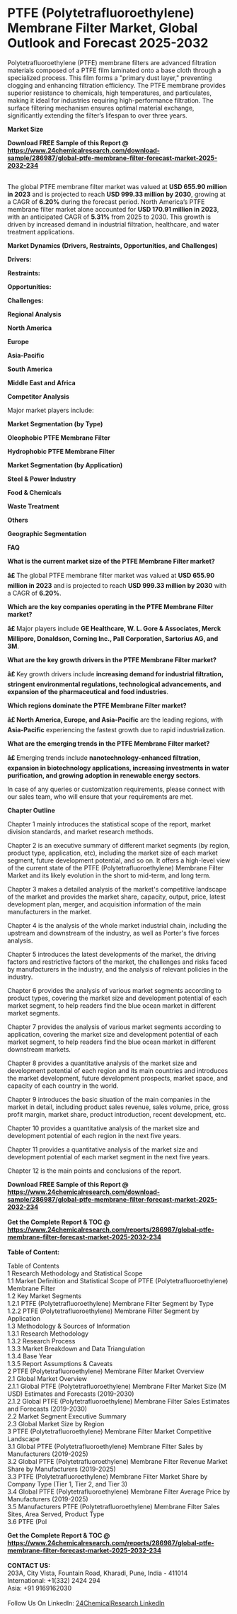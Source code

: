 <h1>PTFE (Polytetrafluoroethylene) Membrane Filter Market, Global Outlook and Forecast 2025-2032</h1><p>Polytetrafluoroethylene (PTFE) membrane filters are advanced filtration materials composed of a PTFE film laminated onto a base cloth through a specialized process. This film forms a "primary dust layer," preventing clogging and enhancing filtration efficiency. The PTFE membrane provides superior resistance to chemicals, high temperatures, and particulates, making it ideal for industries requiring high-performance filtration. The surface filtering mechanism ensures optimal material exchange, significantly extending the filter’s lifespan to over three years.</p><p>
<strong>Market Size</strong></p><p>
</p><div><b>Download FREE Sample of this Report @ 
            <a href="https://www.24chemicalresearch.com/download-sample/286987/global-ptfe-membrane-filter-forecast-market-2025-2032-234">
            https://www.24chemicalresearch.com/download-sample/286987/global-ptfe-membrane-filter-forecast-market-2025-2032-234</a></b></div><br><p>The global PTFE membrane filter market was valued at <strong>USD 655.90 million in 2023</strong> and is projected to reach <strong>USD 999.33 million by 2030</strong>, growing at a CAGR of <strong>6.20%</strong> during the forecast period. North America’s PTFE membrane filter market alone accounted for <strong>USD 170.91 million in 2023</strong>, with an anticipated CAGR of <strong>5.31%</strong> from 2025 to 2030. This growth is driven by increased demand in industrial filtration, healthcare, and water treatment applications.</p><p>
<strong>Market Dynamics (Drivers, Restraints, Opportunities, and Challenges)</strong></p><p>
<strong>Drivers:</strong></p><p>
</p><p>
<strong>Restraints:</strong></p><p>
</p><p>
<strong>Opportunities:</strong></p><p>
</p><p>
<strong>Challenges:</strong></p><p>
</p><p>
<strong>Regional Analysis</strong></p><p>
<strong>North America</strong></p><p>
</p><p>
<strong>Europe</strong></p><p>
</p><p>
<strong>Asia-Pacific</strong></p><p>
</p><p>
<strong>South America</strong></p><p>
</p><p>
<strong>Middle East and Africa</strong></p><p>
</p><p>
<strong>Competitor Analysis</strong></p><p>
</p><p>Major market players include:</p><p>
</p><p>
<strong>Market Segmentation (by Type)</strong></p><p>
<strong>Oleophobic PTFE Membrane Filter</strong></p><p>
</p><p>
<strong>Hydrophobic PTFE Membrane Filter</strong></p><p>
</p><p>
<strong>Market Segmentation (by Application)</strong></p><p>
<strong>Steel &amp; Power Industry</strong></p><p>
</p><p>
<strong>Food &amp; Chemicals</strong></p><p>
</p><p>
<strong>Waste Treatment</strong></p><p>
</p><p>
<strong>Others</strong></p><p>
</p><p>
<strong>Geographic Segmentation</strong></p><p>
</p><p>
<strong>FAQ </strong></p><p>
<strong>What is the current market size of the PTFE Membrane Filter market?</strong></p><p>
</p><p><strong>â£ </strong>The global PTFE membrane filter market was valued at <strong>USD 655.90 million in 2023</strong> and is projected to reach <strong>USD 999.33 million by 2030</strong> with a CAGR of <strong>6.20%</strong>.</p><p>
<strong>Which are the key companies operating in the PTFE Membrane Filter market?</strong></p><p>
</p><p><strong>â£ </strong>Major players include <strong>GE Healthcare, W. L. Gore &amp; Associates, Merck Millipore, Donaldson, Corning Inc., Pall Corporation, Sartorius AG, and 3M</strong>.</p><p>
<strong>What are the key growth drivers in the PTFE Membrane Filter market?</strong></p><p>
</p><p><strong>â£ </strong>Key growth drivers include <strong>increasing demand for industrial filtration, stringent environmental regulations, technological advancements, and expansion of the pharmaceutical and food industries</strong>.</p><p>
<strong>Which regions dominate the PTFE Membrane Filter market?</strong></p><p>
</p><p><strong>â£ North America, Europe, and Asia-Pacific</strong> are the leading regions, with <strong>Asia-Pacific</strong> experiencing the fastest growth due to rapid industrialization.</p><p>
<strong>What are the emerging trends in the PTFE Membrane Filter market?</strong></p><p>
</p><p><strong>â£ </strong>Emerging trends include <strong>nanotechnology-enhanced filtration, expansion in biotechnology applications, increasing investments in water purification, and growing adoption in renewable energy sectors</strong>.</p><p>
</p><p>
</p><p>
In case of any queries or customization requirements, please connect with our sales team, who will ensure that your requirements are met.</p><p>
<strong>Chapter Outline</strong></p><p>
Chapter 1 mainly introduces the statistical scope of the report, market division standards, and market research methods.</p><p>
Chapter 2 is an executive summary of different market segments (by region, product type, application, etc), including the market size of each market segment, future development potential, and so on. It offers a high-level view of the current state of the PTFE (Polytetrafluoroethylene) Membrane Filter Market and its likely evolution in the short to mid-term, and long term.</p><p>
Chapter 3 makes a detailed analysis of the market's competitive landscape of the market and provides the market share, capacity, output, price, latest development plan, merger, and acquisition information of the main manufacturers in the market.</p><p>
Chapter 4 is the analysis of the whole market industrial chain, including the upstream and downstream of the industry, as well as Porter's five forces analysis.</p><p>
Chapter 5 introduces the latest developments of the market, the driving factors and restrictive factors of the market, the challenges and risks faced by manufacturers in the industry, and the analysis of relevant policies in the industry.</p><p>
Chapter 6 provides the analysis of various market segments according to product types, covering the market size and development potential of each market segment, to help readers find the blue ocean market in different market segments.</p><p>
Chapter 7 provides the analysis of various market segments according to application, covering the market size and development potential of each market segment, to help readers find the blue ocean market in different downstream markets.</p><p>
Chapter 8 provides a quantitative analysis of the market size and development potential of each region and its main countries and introduces the market development, future development prospects, market space, and capacity of each country in the world.</p><p>
Chapter 9 introduces the basic situation of the main companies in the market in detail, including product sales revenue, sales volume, price, gross profit margin, market share, product introduction, recent development, etc.</p><p>
Chapter 10 provides a quantitative analysis of the market size and development potential of each region in the next five years.</p><p>
Chapter 11 provides a quantitative analysis of the market size and development potential of each market segment in the next five years.</p><p>
Chapter 12 is the main points and conclusions of the report.</p><div><b>Download FREE Sample of this Report @ 
            <a href="https://www.24chemicalresearch.com/download-sample/286987/global-ptfe-membrane-filter-forecast-market-2025-2032-234">
            https://www.24chemicalresearch.com/download-sample/286987/global-ptfe-membrane-filter-forecast-market-2025-2032-234</a></b></div><br><div><b>Get the Complete Report & TOC @ 
            <a href="https://www.24chemicalresearch.com/reports/286987/global-ptfe-membrane-filter-forecast-market-2025-2032-234">
            https://www.24chemicalresearch.com/reports/286987/global-ptfe-membrane-filter-forecast-market-2025-2032-234</a></b></div><br>
            <b>Table of Content:</b><p>Table of Contents<br />
1 Research Methodology and Statistical Scope<br />
1.1 Market Definition and Statistical Scope of PTFE (Polytetrafluoroethylene) Membrane Filter<br />
1.2 Key Market Segments<br />
1.2.1 PTFE (Polytetrafluoroethylene) Membrane Filter Segment by Type<br />
1.2.2 PTFE (Polytetrafluoroethylene) Membrane Filter Segment by Application<br />
1.3 Methodology & Sources of Information<br />
1.3.1 Research Methodology<br />
1.3.2 Research Process<br />
1.3.3 Market Breakdown and Data Triangulation<br />
1.3.4 Base Year<br />
1.3.5 Report Assumptions & Caveats<br />
2 PTFE (Polytetrafluoroethylene) Membrane Filter Market Overview<br />
2.1 Global Market Overview<br />
2.1.1 Global PTFE (Polytetrafluoroethylene) Membrane Filter Market Size (M USD) Estimates and Forecasts (2019-2030)<br />
2.1.2 Global PTFE (Polytetrafluoroethylene) Membrane Filter Sales Estimates and Forecasts (2019-2030)<br />
2.2 Market Segment Executive Summary<br />
2.3 Global Market Size by Region<br />
3 PTFE (Polytetrafluoroethylene) Membrane Filter Market Competitive Landscape<br />
3.1 Global PTFE (Polytetrafluoroethylene) Membrane Filter Sales by Manufacturers (2019-2025)<br />
3.2 Global PTFE (Polytetrafluoroethylene) Membrane Filter Revenue Market Share by Manufacturers (2019-2025)<br />
3.3 PTFE (Polytetrafluoroethylene) Membrane Filter Market Share by Company Type (Tier 1, Tier 2, and Tier 3)<br />
3.4 Global PTFE (Polytetrafluoroethylene) Membrane Filter Average Price by Manufacturers (2019-2025)<br />
3.5 Manufacturers PTFE (Polytetrafluoroethylene) Membrane Filter Sales Sites, Area Served, Product Type<br />
3.6 PTFE (Pol</p><div><b>Get the Complete Report & TOC @ 
            <a href="https://www.24chemicalresearch.com/reports/286987/global-ptfe-membrane-filter-forecast-market-2025-2032-234">
            https://www.24chemicalresearch.com/reports/286987/global-ptfe-membrane-filter-forecast-market-2025-2032-234</a></b></div><br><b>CONTACT US:</b><br>
            203A, City Vista, Fountain Road, Kharadi, Pune, India - 411014<br>
            International: +1(332) 2424 294<br>
            Asia: +91 9169162030 <br><br>
            Follow Us On LinkedIn: <a href="https://www.linkedin.com/company/24chemicalresearch/">24ChemicalResearch LinkedIn</a>